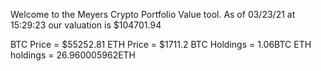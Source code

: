 Welcome to the Meyers Crypto Portfolio Value tool. 
As of 03/23/21 at 15:29:23 our valuation is $104701.94 

BTC Price = $55252.81
 ETH Price = $1711.2
BTC Holdings = 1.06BTC
 ETH holdings = 26.960005962ETH 
